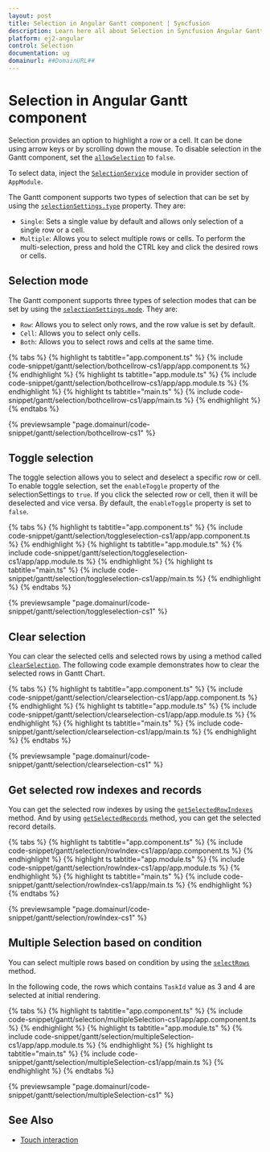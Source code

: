 ```yaml
---
layout: post
title: Selection in Angular Gantt component | Syncfusion
description: Learn here all about Selection in Syncfusion Angular Gantt component of Syncfusion Essential JS 2 and more.
platform: ej2-angular
control: Selection 
documentation: ug
domainurl: ##DomainURL##
---
```


# Selection in Angular Gantt component

Selection provides an option to highlight a row or a cell. It can be done using arrow keys or by scrolling down the mouse. To disable selection in the Gantt component, set the [`allowSelection`](https://ej2.syncfusion.com/angular/documentation/api/gantt/#allowselection) to `false`.

To select data, inject the [`SelectionService`](https://ej2.syncfusion.com/angular/documentation/api/gantt/#selectionmodule) module in provider section of `AppModule`.

The Gantt component supports two types of selection that can be set by using the [`selectionSettings.type`](https://ej2.syncfusion.com/angular/documentation/api/gantt/selectionSettings/#type) property. They are:

* `Single`: Sets a single value by default and allows only selection of a single row or a cell.
* `Multiple`: Allows you to select multiple rows or cells. To perform the multi-selection, press and hold the CTRL key and click the desired rows or cells.

## Selection mode

The Gantt component supports three types of selection modes that can be set by using the [`selectionSettings.mode`](https://ej2.syncfusion.com/angular/documentation/api/gantt/selectionSettings/#mode). They are:

* `Row`: Allows you to select only rows, and the row value is set by default.
* `Cell`: Allows you to select only cells.
* `Both`: Allows you to select rows and cells at the same time.

{% tabs %}
{% highlight ts tabtitle="app.component.ts" %}
{% include code-snippet/gantt/selection/bothcellrow-cs1/app/app.component.ts %}
{% endhighlight %}
{% highlight ts tabtitle="app.module.ts" %}
{% include code-snippet/gantt/selection/bothcellrow-cs1/app/app.module.ts %}
{% endhighlight %}
{% highlight ts tabtitle="main.ts" %}
{% include code-snippet/gantt/selection/bothcellrow-cs1/app/main.ts %}
{% endhighlight %}
{% endtabs %}
  
{% previewsample "page.domainurl/code-snippet/gantt/selection/bothcellrow-cs1" %}

## Toggle selection

The toggle selection allows you to select and deselect a specific row or cell. To enable toggle selection, set the `enableToggle` property of the selectionSettings to `true`. If you click the selected row or cell, then it will be deselected and vice versa.
By default, the `enableToggle` property is set to `false`.

{% tabs %}
{% highlight ts tabtitle="app.component.ts" %}
{% include code-snippet/gantt/selection/toggleselection-cs1/app/app.component.ts %}
{% endhighlight %}
{% highlight ts tabtitle="app.module.ts" %}
{% include code-snippet/gantt/selection/toggleselection-cs1/app/app.module.ts %}
{% endhighlight %}
{% highlight ts tabtitle="main.ts" %}
{% include code-snippet/gantt/selection/toggleselection-cs1/app/main.ts %}
{% endhighlight %}
{% endtabs %}
  
{% previewsample "page.domainurl/code-snippet/gantt/selection/toggleselection-cs1" %}

## Clear selection

You can clear the selected cells and selected rows by using a method called [`clearSelection`](https://ej2.syncfusion.com/angular/documentation/api/gantt/#clearselection). The following code example demonstrates how to clear the selected rows in Gantt Chart.

{% tabs %}
{% highlight ts tabtitle="app.component.ts" %}
{% include code-snippet/gantt/selection/clearselection-cs1/app/app.component.ts %}
{% endhighlight %}
{% highlight ts tabtitle="app.module.ts" %}
{% include code-snippet/gantt/selection/clearselection-cs1/app/app.module.ts %}
{% endhighlight %}
{% highlight ts tabtitle="main.ts" %}
{% include code-snippet/gantt/selection/clearselection-cs1/app/main.ts %}
{% endhighlight %}
{% endtabs %}
  
{% previewsample "page.domainurl/code-snippet/gantt/selection/clearselection-cs1" %}

## Get selected row indexes and records

You can get the selected row indexes by using the [`getSelectedRowIndexes`](https://ej2.syncfusion.com/angular/documentation/api/gantt/#getselectedrowindexes) method. And by using [`getSelectedRecords`](https://ej2.syncfusion.com/angular/documentation/api/gantt/#getSelectedRecords) method, you can get the selected record details.

{% tabs %}
{% highlight ts tabtitle="app.component.ts" %}
{% include code-snippet/gantt/selection/rowIndex-cs1/app/app.component.ts %}
{% endhighlight %}
{% highlight ts tabtitle="app.module.ts" %}
{% include code-snippet/gantt/selection/rowIndex-cs1/app/app.module.ts %}
{% endhighlight %}
{% highlight ts tabtitle="main.ts" %}
{% include code-snippet/gantt/selection/rowIndex-cs1/app/main.ts %}
{% endhighlight %}
{% endtabs %}
  
{% previewsample "page.domainurl/code-snippet/gantt/selection/rowIndex-cs1" %}

## Multiple Selection based on condition

You can select multiple rows based on condition by using the [`selectRows`](https://ej2.syncfusion.com/angular/documentation/api/grid/#selectrows) method.

In the following code, the rows which contains `TaskId` value as 3 and 4 are selected at initial rendering.

{% tabs %}
{% highlight ts tabtitle="app.component.ts" %}
{% include code-snippet/gantt/selection/multipleSelection-cs1/app/app.component.ts %}
{% endhighlight %}
{% highlight ts tabtitle="app.module.ts" %}
{% include code-snippet/gantt/selection/multipleSelection-cs1/app/app.module.ts %}
{% endhighlight %}
{% highlight ts tabtitle="main.ts" %}
{% include code-snippet/gantt/selection/multipleSelection-cs1/app/main.ts %}
{% endhighlight %}
{% endtabs %}
  
{% previewsample "page.domainurl/code-snippet/gantt/selection/multipleSelection-cs1" %}

## See Also

* [Touch interaction](./touch-interaction/#selection)